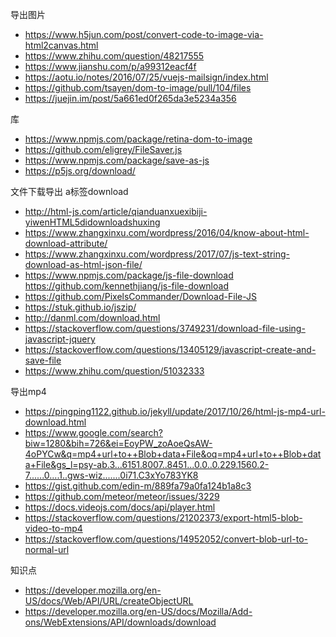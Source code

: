 导出图片
- https://www.h5jun.com/post/convert-code-to-image-via-html2canvas.html
- https://www.zhihu.com/question/48217555
- https://www.jianshu.com/p/a99312eacf4f
- https://aotu.io/notes/2016/07/25/vuejs-mailsign/index.html
- https://github.com/tsayen/dom-to-image/pull/104/files
- https://juejin.im/post/5a661ed0f265da3e5234a356

库
- https://www.npmjs.com/package/retina-dom-to-image
- https://github.com/eligrey/FileSaver.js
- https://www.npmjs.com/package/save-as-js
- https://p5js.org/download/


文件下载导出
a标签download
- http://html-js.com/article/qianduanxuexibiji-yiwenHTML5didownloadshuxing
- https://www.zhangxinxu.com/wordpress/2016/04/know-about-html-download-attribute/
- https://www.zhangxinxu.com/wordpress/2017/07/js-text-string-download-as-html-json-file/
- https://www.npmjs.com/package/js-file-download https://github.com/kennethjiang/js-file-download
- https://github.com/PixelsCommander/Download-File-JS
- https://stuk.github.io/jszip/
- http://danml.com/download.html
- https://stackoverflow.com/questions/3749231/download-file-using-javascript-jquery
- https://stackoverflow.com/questions/13405129/javascript-create-and-save-file
- https://www.zhihu.com/question/51032333

导出mp4
- https://pingping1122.github.io/jekyll/update/2017/10/26/html-js-mp4-url-download.html
- https://www.google.com/search?biw=1280&bih=726&ei=EoyPW_zoAoeQsAW-4oPYCw&q=mp4+url+to++Blob+data+File&oq=mp4+url+to++Blob+data+File&gs_l=psy-ab.3...6151.8007..8451...0.0..0.229.1560.2-7......0....1..gws-wiz.......0i71.C3xYo783YK8
- https://gist.github.com/edin-m/889fa79a0fa124b1a8c3
- https://github.com/meteor/meteor/issues/3229
- https://docs.videojs.com/docs/api/player.html
- https://stackoverflow.com/questions/21202373/export-html5-blob-video-to-mp4
- https://stackoverflow.com/questions/14952052/convert-blob-url-to-normal-url



知识点
- https://developer.mozilla.org/en-US/docs/Web/API/URL/createObjectURL
- https://developer.mozilla.org/en-US/docs/Mozilla/Add-ons/WebExtensions/API/downloads/download

